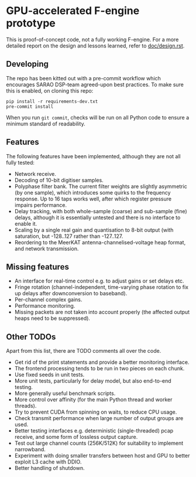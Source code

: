 # GPU-accelerated F-engine prototype

This is proof-of-concept code, not a fully working F-engine. For a more
detailed report on the design and lessons learned, refer to
[doc/design.rst](doc/design.rst).

## Developing

The repo has been kitted out with a pre-commit workflow which encourages SARAO DSP-team agreed-upon best practices.
To make sure this is enabled, on cloning this repo:
```
pip install -r requirements-dev.txt
pre-commit install
```

When you run `git commit`, checks will be run on all Python code to ensure a minimum standard of readability.


## Features

The following features have been implemented, although they are not all fully tested:

- Network receive.
- Decoding of 10-bit digitiser samples.
- Polyphase filter bank. The current filter weights are slightly asymmetric (by
  one sample), which introduces some quirks to the frequency response. Up to 16
  taps works well, after which register pressure impairs performance.
- Delay tracking, with both whole-sample (coarse) and sub-sample (fine) delays,
  although it is essentially untested and there is no interface to enable it.
- Scaling by a single real gain and quantisation to 8-bit output (with
  saturation, but -128..127 rather than -127..127.
- Reordering to the MeerKAT antenna-channelised-voltage heap format, and network
  transmission.

## Missing features

- An interface for real-time control e.g. to adjust gains or set delays etc.
- Fringe rotation (channel-independent, time-varying phase rotation to
  fix up delays after downconversion to baseband).
- Per-channel complex gains.
- Performance monitoring.
- Missing packets are not taken into account properly (the affected output
  heaps need to be suppressed).

## Other TODOs

Apart from this list, there are TODO comments all over the code.

- Get rid of the print statements and provide a better monitoring interface.
- The frontend processing tends to be run in two pieces on each chunk.
- Use fixed seeds in unit tests.
- More unit tests, particularly for delay model, but also end-to-end testing.
- More generally useful benchmark scripts.
- More control over affinity (for the main Python thread and worker threads).
- Try to prevent CUDA from spinning on waits, to reduce CPU usage.
- Check transmit performance when large number of output groups are used.
- Better testing interfaces e.g. deterministic (single-threaded) pcap
  receive, and some form of lossless output capture.
- Test out large channel counts (256K/512K) for suitability to implement
  narrowband.
- Experiment with doing smaller transfers between host and GPU to better
  exploit L3 cache with DDIO.
- Better handling of shutdown.

